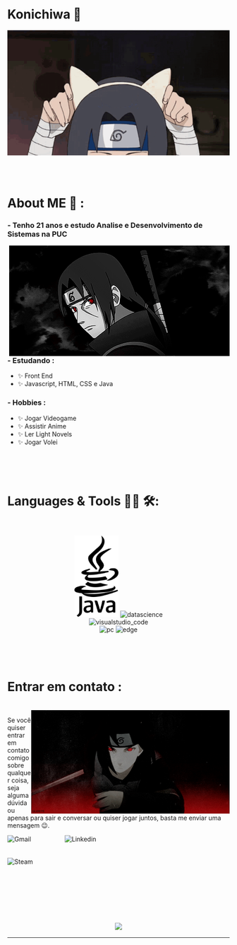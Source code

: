 # Konichiwa 👋

<div align="center">
<img hight="300" width="700" alt="GIF" align="center" src="https://github.com/ArturMoreiraDeCarvalho/ArturMoreiraDeCarvalho/blob/main/assets/itachi.gif">
</div>

</br>
</br>
</br>


# About ME 💬 :

### - Tenho 21 anos e estudo Analise e Desenvolvimento de Sistemas na PUC

<img hight="400" width="500" alt="GIF" align="right" src="https://github.com/ArturMoreiraDeCarvalho/ArturMoreiraDeCarvalho/blob/main/assets/02c0c400904938c3f9f57eacb8743fa3.gif">

### - Estudando :
- ✨ Front End
- ✨ Javascript, HTML, CSS e Java

### - Hobbies : 
- ✨ Jogar Videogame
- ✨ Assistir Anime
- ✨ Ler Light Novels
- ✨ Jogar Volei

</br>
</br>
</br>



# Languages & Tools 👨‍💻 🛠:
</br>

<p align="center">

<!-- For more icons please follow  https://github.com/MikeCodesDotNET/ColoredBadges -->

<img src="https://github.com/Xx-Ashutosh-xX/Xx-Ashutosh-xX/blob/master/assets/icons/java.png" alt="java"  width="100" hight="50">
<img src="https://github.com/Xx-Ashutosh-xX/Xx-Ashutosh-xX/blob/master/assets/icons/datascience.png" alt="datascience" width="180" hight="50">
</br>
<img src="https://github.com/Xx-Ashutosh-xX/Xx-Ashutosh-xX/blob/master/assets/icons/visualstudio_code.png" alt="visualstudio_code" width="240" hight="50">
</br>
<img src="https://github.com/Xx-Ashutosh-xX/Xx-Ashutosh-xX/blob/master/assets/icons/pc.png" alt="pc" width="100" hight="50">
<img src="https://github.com/Xx-Ashutosh-xX/Xx-Ashutosh-xX/blob/master/assets/icons/edge.png" alt="edge" width="100" hight="50">

</p>
</br>
</br>
</br>



# Entrar em contato :

<p>
 </br>


<img hight="320" width="450" align="right" alt="GIF" src="https://github.com/ArturMoreiraDeCarvalho/ArturMoreiraDeCarvalho/blob/main/assets/d170c4a28d1552c8382fadb824d6d3e1.gif">


Se você quiser entrar em contato comigo sobre qualquer coisa, seja alguma dúvida ou apenas para sair e conversar ou quiser jogar juntos, basta me enviar uma mensagem 😉.

<a target="_blank" href="mailto:arturmais123@gmail.com">
 <img align="left" alt="Gmail" width="130" hight="100" src="https://github.com/Xx-Ashutosh-xX/Xx-Ashutosh-xX/blob/master/assets/icons/gmail.png" />
</a>
<a target="_blank" href="https://www.linkedin.com/in/artur-moreira-de-carvalho-57b2a028a/">
  <img align="left" alt="Linkedin" width="150" hight="100" src="https://github.com/Xx-Ashutosh-xX/Xx-Ashutosh-xX/blob/master/assets/icons/linkedin.png" />
</br>
</br>
</br>
</a>

<a target="_blank" href="https://steamcommunity.com/profiles/76561198172081017/">
  <img align="left" alt="Steam" width="130" hight="100" src="https://github.com/Xx-Ashutosh-xX/Xx-Ashutosh-xX/blob/master/assets/icons/steam.png" />
</a>
 </p>
 

</br>
</br>
</br>
</br>
</br>
</br>
</br>



<p align="center" >  
  <a href="https://github.com/anuraghazra/github-readme-stats"> 
<img  src="https://github-readme-stats.vercel.app/api?username=ArturMoreiraDeCarvalho&&show_icons=true&theme=radical"/>
  </a>
  </p>

*************
